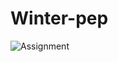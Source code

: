 # Winter-pep
![Assignment](https://user-images.githubusercontent.com/83356303/213499513-7297a9ae-9f42-4f78-a33f-012be6c0ada9.gif)
